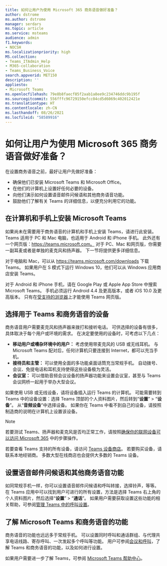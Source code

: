 ```yaml
---
title: 如何让用户为使用 Microsoft 365 商务语音做好准备？
author: dstrome
ms.author: dstrome
manager: serdars
ms.topic: article
ms.service: msteams
audience: admin
f1.keywords:
- NOCSH
ms.localizationpriority: high
MS.collection:
- Teams_ITAdmin_Help
- M365-collaboration
- Teams_Business_Voice
search.appverid: MET150
description: ''
appliesto:
- Microsoft Teams
ms.openlocfilehash: 79e8b8faecf85f2aab1a8ee9c234746ddc9b195f
ms.sourcegitcommit: 556fffc96729150efcc04cd5d6069c402012421e
ms.translationtype: HT
ms.contentlocale: zh-CN
ms.lasthandoff: 08/26/2021
ms.locfileid: "58589916"
---
```

# <a name="how-do-i-get-my-users-ready-for-microsoft-365-business-voice"></a>如何让用户为使用 Microsoft 365 商务语音做好准备？

在设置商务语音之前，最好让用户先做好准备：
- 确保他们已安装 Microsoft Teams 和 Microsoft Office。 
- 在他们的计算机上设置好任何必要的设备。
- 向他们演示如何设置语音邮件问候语和其他商务语音功能。
- 鼓励他们了解有关 Teams 的详细信息，以便充分利用它的功能。

## <a name="install-microsoft-teams-on-computers-and-phones"></a>在计算机和手机上安装 Microsoft Teams

如果尚未在需要用于商务语音的计算机和手机上安装 Teams，请进行此安装。 Teams 适用于 PC 和 Mac 电脑，也适用于 Android 和 iPhone 手机。 此外还有一个网页版：https://teams.microsoft.com。 对于 PC、Mac 和网页版，你需要一副耳麦或者是单独的麦克风和扬声器。 下一节将提供更多详细信息。

对于电脑和 Mac，可以从 https://teams.microsoft.com/downloads 下载 Teams。 如果用户在 S 模式下运行 Windows 10，他们可以从 Windows 应用商店安装 Teams。

对于 Android 和 iPhone 手机，请在 Google Play 或 Apple App Store 中搜索 Microsoft Teams。 手机必须运行 Android 4.4 及更高版本，或者 iOS 10.0 及更高版本。
只有在[受支持的浏览器](../get-clients.md#web-client)上才能使用 Teams 网页版。

## <a name="choose-devices-for-teams-and-business-voice"></a>选择用于 Teams 和商务语音的设备

商务语音用户需要麦克风和扬声器来拨打和接听电话。 可供选择的设备有很多，具体取决于每个用户或环境的需求。 在决定要使用的设备时，可考虑以下几点：

* **移动用户或嘈杂环境中的用户：** 考虑使用带麦克风的 USB 或无线耳机。 与 Microsoft Teams 配对后，任何计算机只要连接到 Internet，都可以充当手机。
* **接待员和主管：** 可以使用全面的多功能桌面话筒充当常规手机。 自动拨号、会议、免提电话和耳机支持使得这些设备极为灵活。
* **会议室：** 可以借助音频会议设备的扬声器功能来设置会议室，甚至与 Teams 会议网桥一起用于举办大型会议。

如果使用 USB 或无线设备，请将设备插入运行 Teams 的计算机。 可能需要转到 Teams 中的设备设置：选择 Teams 顶部的个人资料图片，然后转到“**设置**” > “**设备**”。 从“**音频设备**”中选择设备。 如果你在 Teams 中看不到自己的设备，请按照制造商的说明在计算机上设置该设备。

> [!NOTE]
> 若要测试 Teams、扬声器和麦克风是否均正常工作，请按照[确保你的联网设备可以访问 Microsoft 365](get-ready-internet.md#make-sure-the-computers-and-devices-on-your-network-can-reach-microsoft-365) 中的步骤操作。

若要查看 Teams 支持的所有设备，请访问 [Teams 设备商店](https://products.office.com/microsoft-teams/across-devices/devices)。 若要购买设备，请联系本地经销商。 多数大型在线商店也会提供大多数的 Teams 设备。

## <a name="set-up-voicemail-greetings-and-other-business-voice-features"></a>设置语音邮件问候语和其他商务语音功能

如同常规手机一样，你可以设置语音邮件问候语和呼叫转接，选择铃声，等等。 在 Teams 应用中可以找到用户可进行的所有设置，方法是选择 Teams 右上角的个人资料图片，然后选择“**设置**” > “**通话**”。 如果用户需要获取设置这些功能的相关帮助，可参阅[管理 Teams 中的呼叫设置](https://support.office.com/article/manage-your-call-settings-in-teams-456cb611-3477-496f-b31a-6ab752a7595f)。

## <a name="learn-what-microsoft-teams-and-business-voice-can-do"></a>了解 Microsoft Teams 和商务语音的功能

商务语音的功能也远远多于常规手机。 可以设置同时呼叫和通话群组、与代理共享电话线路、寄存呼叫、一次发起多个呼叫等功能。 用户可参阅[会议和呼叫](https://support.office.com/article/meetings-and-calls-d92432d5-dd0f-4d17-8f69-06096b6b48a8?ui=en-US&rs=en-US&ad=US#ID0EAABAAA=Calls)，了解 Teams 和商务语音的功能，以及如何进行设置。

如果用户需要进一步了解 Teams，可参阅 [Microsoft Teams 帮助中心](https://support.office.com/teams)。
